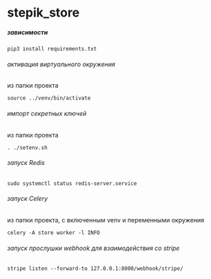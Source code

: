 # stepik_store

##### зависимости
    pip3 install requirements.txt

###### активация виртуального окружения
из папки проекта

    source ../venv/bin/activate

###### импорт секретных ключей
из папки проекта

    . ./setenv.sh

###### запуск Redis

    sudo systemctl status redis-server.service

###### запуск Celery
из папки проекта, с включенным venv и переменными окружения

    celery -A store worker -l INFO

###### запуск прослушки webhook для взаимодействия со stripe

    stripe listen --forward-to 127.0.0.1:8000/webhook/stripe/
